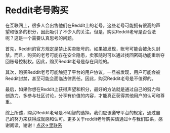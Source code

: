 # Reddit老号购买

在互联网上，很多人会出售他们在Reddit上的老号。这些老号可能拥有很高的声望和很多的积分，因此吸引了不少人的关注。但是，购买Reddit老号是否合法呢？这是一个需要认真思考的问题。

首先，Reddit的官方规定是禁止买卖账号的。如果被发现，账号可能会被永久封禁。而且，购买的老号可能存在安全隐患，卖家随时可以通过找回密码功能重新夺回账号控制权。因此，购买Reddit老号是存在风险的。

其次，购买Reddit老号可能触犯了平台的用户协议。一旦被发现，用户可能会被Reddit封禁，甚至可能会面临法律责任。因此，购买Reddit老号是不值得的。

最后，如果你想在Reddit上获得声望和积分，最好的方法就是通过自己的努力和创造力。多参与社区讨论，分享有价值的内容，才能真正获得其他用户的认可和尊重。

综上所述，购买Reddit老号是不明智的选择。我们应该遵守平台的规定，通过自己的努力来获得成就感和认可。更多关于reddit老号购买请通过✈与我们联系，感谢阅读，谢谢！[点这✈里联系](https://1.k02.cc)